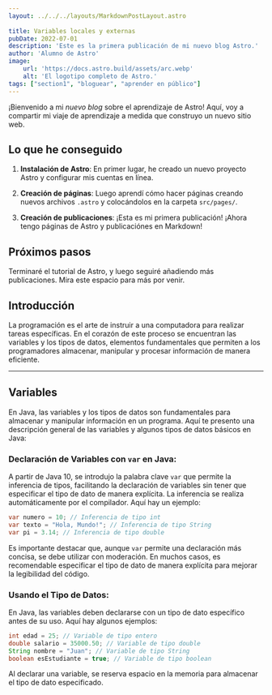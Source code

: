```yaml
---
layout: ../../../layouts/MarkdownPostLayout.astro
 
title: Variables locales y externas
pubDate: 2022-07-01
description: 'Este es la primera publicación de mi nuevo blog Astro.'
author: 'Alumno de Astro'
image:
    url: 'https://docs.astro.build/assets/arc.webp'
    alt: 'El logotipo completo de Astro.'
tags: ["section1", "bloguear", "aprender en público"]
---
```


¡Bienvenido a mi _nuevo blog_ sobre el aprendizaje de Astro! Aquí, voy a compartir mi viaje de aprendizaje a medida que construyo un nuevo sitio web.

## Lo que he conseguido

1. **Instalación de Astro**: En primer lugar, he creado un nuevo proyecto Astro y configurar mis cuentas en línea.

2. **Creación de páginas**: Luego aprendí cómo hacer páginas creando nuevos archivos `.astro` y colocándolos en la carpeta `src/pages/`.

3. **Creación de publicaciones**: ¡Esta es mi primera publicación! ¡Ahora tengo páginas de Astro y publicaciónes en Markdown!

## Próximos pasos

Terminaré el tutorial de Astro, y luego seguiré añadiendo más publicaciones. Mira este espacio para más por venir.

## Introducción

La programación es el arte de instruir a una computadora para realizar tareas específicas. En el corazón de este proceso se encuentran las variables y los tipos de datos, elementos fundamentales que permiten a los programadores almacenar, manipular y procesar información de manera eficiente.

---
## Variables 
En Java, las variables y los tipos de datos son fundamentales para almacenar y manipular información en un programa. Aquí te presento una descripción general de las variables y algunos tipos de datos básicos en Java:

### Declaración de Variables con `var` en Java:

A partir de Java 10, se introdujo la palabra clave `var` que permite la inferencia de tipos, facilitando la declaración de variables sin tener que especificar el tipo de dato de manera explícita. La inferencia se realiza automáticamente por el compilador. Aquí hay un ejemplo:

```java
var numero = 10; // Inferencia de tipo int
var texto = "Hola, Mundo!"; // Inferencia de tipo String
var pi = 3.14; // Inferencia de tipo double
```

Es importante destacar que, aunque `var` permite una declaración más concisa, se debe utilizar con moderación. En muchos casos, es recomendable especificar el tipo de dato de manera explícita para mejorar la legibilidad del código.

### Usando el Tipo de Datos:

En Java, las variables deben declararse con un tipo de dato específico antes de su uso. Aquí hay algunos ejemplos:

```java
int edad = 25; // Variable de tipo entero
double salario = 35000.50; // Variable de tipo double
String nombre = "Juan"; // Variable de tipo String
boolean esEstudiante = true; // Variable de tipo boolean
```

Al declarar una variable, se reserva espacio en la memoria para almacenar el tipo de dato especificado.